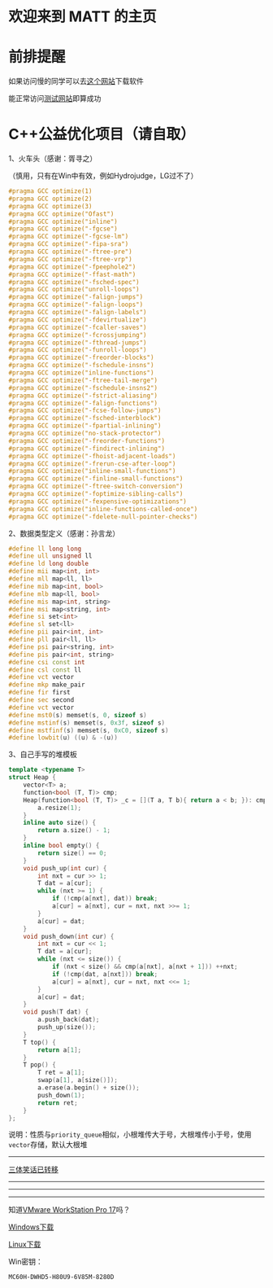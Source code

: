 # 欢迎来到 MATT 的主页

# 前排提醒

如果访问慢的同学可以去[这个网站](https://1.1.1.1)下载软件

能正常访问[测试网站](https://www.youtube.com)即算成功

# C++公益优化项目（请自取）

1、火车头（感谢：胥寻之）

（慎用，只有在Win中有效，例如Hydrojudge，LG过不了）

```cpp
#pragma GCC optimize(1)
#pragma GCC optimize(2)
#pragma GCC optimize(3)
#pragma GCC optimize("Ofast")
#pragma GCC optimize("inline")
#pragma GCC optimize("-fgcse")
#pragma GCC optimize("-fgcse-lm")
#pragma GCC optimize("-fipa-sra")
#pragma GCC optimize("-ftree-pre")
#pragma GCC optimize("-ftree-vrp")
#pragma GCC optimize("-fpeephole2")
#pragma GCC optimize("-ffast-math")
#pragma GCC optimize("-fsched-spec")
#pragma GCC optimize("unroll-loops")
#pragma GCC optimize("-falign-jumps")
#pragma GCC optimize("-falign-loops")
#pragma GCC optimize("-falign-labels")
#pragma GCC optimize("-fdevirtualize")
#pragma GCC optimize("-fcaller-saves")
#pragma GCC optimize("-fcrossjumping")
#pragma GCC optimize("-fthread-jumps")
#pragma GCC optimize("-funroll-loops")
#pragma GCC optimize("-freorder-blocks")
#pragma GCC optimize("-fschedule-insns")
#pragma GCC optimize("inline-functions")
#pragma GCC optimize("-ftree-tail-merge")
#pragma GCC optimize("-fschedule-insns2")
#pragma GCC optimize("-fstrict-aliasing")
#pragma GCC optimize("-falign-functions")
#pragma GCC optimize("-fcse-follow-jumps")
#pragma GCC optimize("-fsched-interblock")
#pragma GCC optimize("-fpartial-inlining")
#pragma GCC optimize("no-stack-protector")
#pragma GCC optimize("-freorder-functions")
#pragma GCC optimize("-findirect-inlining")
#pragma GCC optimize("-fhoist-adjacent-loads")
#pragma GCC optimize("-frerun-cse-after-loop")
#pragma GCC optimize("inline-small-functions")
#pragma GCC optimize("-finline-small-functions")
#pragma GCC optimize("-ftree-switch-conversion")
#pragma GCC optimize("-foptimize-sibling-calls")
#pragma GCC optimize("-fexpensive-optimizations")
#pragma GCC optimize("inline-functions-called-once")
#pragma GCC optimize("-fdelete-null-pointer-checks")
```

2、数据类型定义（感谢：孙言龙）

```cpp
#define ll long long
#define ull unsigned ll
#define ld long double
#define mii map<int, int>
#define mll map<ll, ll>
#define mib map<int, bool>
#define mlb map<ll, bool>
#define mis map<int, string>
#define msi map<string, int>
#define si set<int>
#define sl set<ll>
#define pii pair<int, int>
#define pll pair<ll, ll>
#define psi pair<string, int>
#define pis pair<int, string>
#define csi const int
#define csl const ll
#define vct vector
#define mkp make_pair
#define fir first
#define sec second
#define vct vector
#define mst0(s) memset(s, 0, sizeof s)
#define mstinf(s) memset(s, 0x3f, sizeof s)
#define mstfinf(s) memset(s, 0xC0, sizeof s)
#define lowbit(u) ((u) & -(u))
```

3、自己手写的堆模板

```cpp
template <typename T>
struct Heap {
	vector<T> a;
	function<bool (T, T)> cmp;
	Heap(function<bool (T, T)> _c = [](T a, T b){ return a < b; }): cmp(_c) {
		a.resize(1);
	}
	inline auto size() {
		return a.size() - 1;
	}
	inline bool empty() {
		return size() == 0;
	}
	void push_up(int cur) {
		int nxt = cur >> 1;
		T dat = a[cur];
		while (nxt >= 1) {
			if (!cmp(a[nxt], dat)) break;
			a[cur] = a[nxt], cur = nxt, nxt >>= 1;
		}
		a[cur] = dat;
	}
	void push_down(int cur) {
		int nxt = cur << 1;
		T dat = a[cur];
		while (nxt <= size()) {
			if (nxt < size() && cmp(a[nxt], a[nxt + 1])) ++nxt;
			if (!cmp(dat, a[nxt])) break;
			a[cur] = a[nxt], cur = nxt, nxt <<= 1;
		}
		a[cur] = dat;
	}
	void push(T dat) {
		a.push_back(dat);
		push_up(size());
	}
	T top() {
		return a[1];
	}
	T pop() {
		T ret = a[1];
		swap(a[1], a[size()]);
		a.erase(a.begin() + size());
		push_down(1);
		return ret;
	}
};
```

说明：性质与`priority_queue`相似，小根堆传大于号，大根堆传小于号，使用`vector`存储，默认大根堆

<hr>

[三体笑话已转移](https://matthew101130.github.io/three-body-jokes/)

<hr>



<hr>



<hr>

知道<a href="https://www.vmware.com/go/tryworkstation-win-cn">VMware WorkStation Pro 17</a>吗？

<a href="https://www.vmware.com/go/getworkstation-win">Windows下载</a>


<a href="https://www.vmware.com/go/getworkstation-linux">Linux下载</a>

Win密钥：
```
MC60H-DWHD5-H80U9-6V85M-8280D
```
